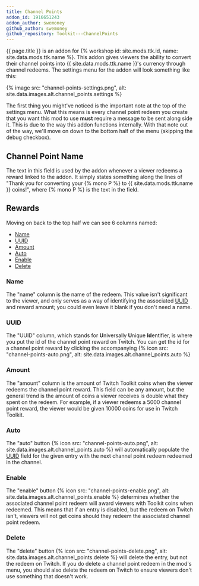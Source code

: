 ```yaml
---
title: Channel Points
addon_id: 1916651243
addon_author: swemoney
github_author: swemoney
github_repository: Toolkit---ChannelPoints
---
```


{{ page.title }} is an addon for
{% workshop id: site.mods.ttk.id, name: site.data.mods.ttk.name %}. This addon
gives viewers the ability to convert their channel points into
{{ site.data.mods.ttk.name }}'s currency through channel redeems. The settings
menu for the addon will look something like this:

{% image
        src: "channel-points-settings.png",
        alt: site.data.images.alt.channel_points.settings %}

The first thing you might've noticed is the important note at the top of the
settings menu. What this means is every channel point redeem you create that you
want this mod to use **must** require a message to be sent along side it. This
is due to the way this addon functions internally. With that note out of the
way, we'll move on down to the bottom half of the menu (skipping the debug
checkbox).

## Channel Point Name

The text in this field is used by the addon whenever a viewer redeems a reward
linked to the addon. It simply states something along the lines of "Thank you
for converting your {% mono P %} to {{ site.data.mods.ttk.name }} coins!",
where {% mono P %} is the text in the field.

## Rewards

Moving on back to the top half we can see 6 columns named:

- [Name](#name)
- [UUID](#uuid)
- [Amount](#amount)
- [Auto](#auto)
- [Enable](#enable)
- [Delete](#delete)

### Name

The "name" column is the name of the redeem. This value isn't significant to the
viewer, and only serves as a way of identifying the associated [UUID](#uuid) and
reward amount; you could even leave it blank if you don't need a name.

### UUID

The "UUID" column, which stands for **U**niversally **U**nique **Id**entifier,
is where you put the id of the channel point reward on Twitch. You can get the
id for a channel point reward by clicking the accompanying
{% icon src: "channel-points-auto.png",
        alt: site.data.images.alt.channel_points.auto %}

### Amount

The "amount" column is the amount of Twitch Toolkit coins when the viewer
redeems the channel point reward. This field can be any amount, but the general
trend is the amount of coins a viewer receives is double what they spent on the
redeem. For example, if a viewer redeems a 5000 channel point reward, the viewer
would be given 10000 coins for use in Twitch Toolkit.

### Auto

The "auto" button
{% icon src: "channel-points-auto.png",
        alt: site.data.images.alt.channel_points.auto %}
will automatically populate the [UUID](#uuid) field for the given entry with the
next channel point redeem redeemed in the channel.

### Enable

The "enable" button
{% icon src: "channel-points-enable.png",
        alt: site.data.images.alt.channel_points.enable %}
determines whether the associated channel point redeem will award viewers with
Toolkit coins when redeemed. This means that if an entry is disabled, but the
redeem on Twitch isn't, viewers will not get coins should they redeem the
associated channel point redeem.

### Delete

The "delete" button
{% icon src: "channel-points-delete.png",
        alt: site.data.images.alt.channel_points.delete %}
will delete the entry, but not the redeem on Twitch. If you do delete a channel
point redeem in the mod's menu, you should also delete the redeem on Twitch to
ensure viewers don't use something that doesn't work.
